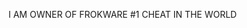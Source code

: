 I AM OWNER OF FROKWARE #1 CHEAT IN THE WORLD

<!---
Frokality/Frokality is a ✨ special ✨ repository because its `README.md` (this file) appears on your GitHub profile.
You can click the Preview link to take a look at your changes.
--->
